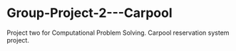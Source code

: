 # Group-Project-2---Carpool

Project two for Computational Problem Solving. Carpool reservation system project.
